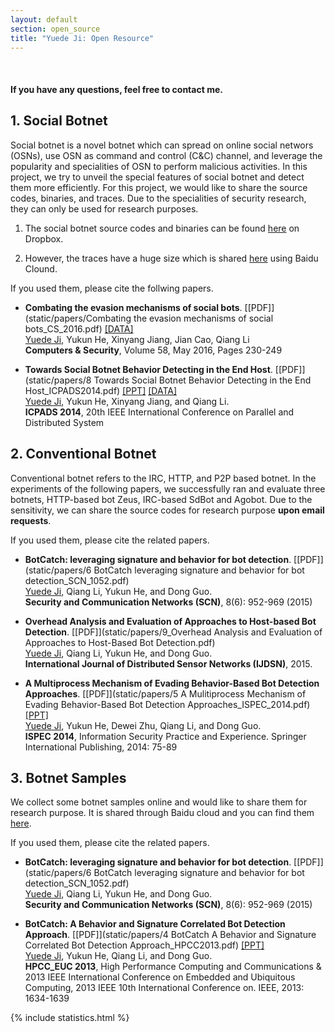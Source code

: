 ```yaml
---
layout: default
section: open_source 
title: "Yuede Ji: Open Resource"
---
```

&nbsp;

#### If you have any questions, feel free to contact me. 

## 1. Social Botnet 

Social botnet is a novel botnet which can spread on online social networs (OSNs), use OSN as command and control (C&C) channel, and leverage the popularity and specialities of OSN to perform malicious activities. In this project, we try to unveil the special features of social botnet and detect them more efficiently. For this project, we would like to share the source codes, binaries, and traces. Due to the specialities of security research, they can only be used for research purposes.

1. The social botnet source codes and binaries can be found [here](https://www.dropbox.com/sh/rboxrb4wf0opxsz/AAC9Y4HyeXf7s8o9i1tr2lAba?dl=0) on Dropbox. 

2. However, the traces have a huge size which is shared [here](https://pan.baidu.com/s/1c0fix00) using Baidu Clound.

If you used them, please cite the follwing papers.

* **Combating the evasion mechanisms of social bots**. [[PDF]](static/papers/Combating the evasion mechanisms of social bots_CS_2016.pdf) [[DATA]](https://yuede.github.io/open_source.html)<br/><u>Yuede Ji</u>, Yukun He, Xinyang Jiang, Jian Cao, Qiang Li<br/> <strong>Computers & Security</strong>, Volume 58, May 2016, Pages 230-249<br/>

* **Towards Social Botnet Behavior Detecting in the End Host**. [[PDF]](static/papers/8 Towards Social Botnet Behavior Detecting in the End Host_ICPADS2014.pdf) [[PPT]](static/papers/8_Social_Botnet_ICPADS_2014_slides.pdf) [[DATA]](https://yuede.github.io/open_source.html)<br/><u>Yuede Ji</u>, Yukun He, Xinyang Jiang, and Qiang Li.<br/><strong>ICPADS 2014</strong>, 20th IEEE International Conference on Parallel and Distributed System 

## 2. Conventional Botnet

Conventional botnet refers to the IRC, HTTP, and P2P based botnet. In the experiments of the following papers, we successfully ran and evaluate three botnets, HTTP-based bot Zeus, IRC-based SdBot and Agobot. Due to the sensitivity, we can share the source codes for research purpose **upon email requests**.

If you used them, please cite the related papers.

* **BotCatch: leveraging signature and behavior for bot detection**. [[PDF]](static/papers/6 BotCatch leveraging signature and behavior for bot detection_SCN_1052.pdf)<br/><u>Yuede Ji</u>, Qiang Li, Yukun He, and Dong Guo.<br/><strong>Security and Communication Networks (SCN)</strong>, 8(6): 952-969 (2015) 

* **Overhead Analysis and Evaluation of Approaches to Host-based Bot Detection**. [[PDF]](static/papers/9_Overhead Analysis and Evaluation of Approaches to Host-Based Bot Detection.pdf)<br/><u>Yuede Ji</u>, Qiang Li, Yukun He, and Dong Guo.<br/><strong>International Journal of Distributed Sensor Networks (IJDSN)</strong>, 2015. 

* **A Multiprocess Mechanism of Evading Behavior-Based Bot Detection Approaches**. [[PDF]](static/papers/5 A Mulitiprocess Mechanism of Evading Behavior-Based Bot Detection Approaches_ISPEC_2014.pdf) [[PPT]](static/papers/5_multiproces_ispec14.pptx) <br/><u>Yuede Ji</u>, Yukun He, Dewei Zhu, Qiang Li, and Dong Guo.<br/><strong>ISPEC 2014</strong>, Information Security Practice and Experience. Springer International Publishing, 2014: 75-89  

## 3. Botnet Samples

We collect some botnet samples online and would like to share them for research purpose. It is shared through Baidu cloud and you can find them [here](https://pan.baidu.com/s/1miI0EXq).

If you used them, please cite the related papers.

* **BotCatch: leveraging signature and behavior for bot detection**. [[PDF]](static/papers/6 BotCatch leveraging signature and behavior for bot detection_SCN_1052.pdf)<br/><u>Yuede Ji</u>, Qiang Li, Yukun He, and Dong Guo.<br/><strong>Security and Communication Networks (SCN)</strong>, 8(6): 952-969 (2015) 

* **BotCatch: A Behavior and Signature Correlated Bot Detection Approach**. [[PDF]](static/papers/4 BotCatch A Behavior and Signature Correlated Bot Detection Approach_HPCC2013.pdf) [[PPT]](static/papers/4_botcatch_report-final.pptx)<br/><u>Yuede Ji</u>, Yukun He, Qiang Li, and Dong Guo.<br/><strong>HPCC_EUC 2013</strong>, High Performance Computing and Communications & 2013 IEEE International Conference on Embedded and Ubiquitous Computing, 2013 IEEE 10th International Conference on. IEEE, 2013: 1634-1639

{% include statistics.html %}

